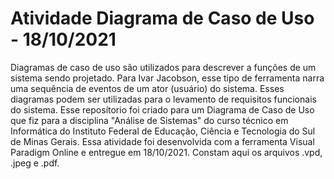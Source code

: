 # Atividade Diagrama de Caso de Uso - 18/10/2021
Diagramas de caso de uso são utilizados para descrever a funções de um sistema sendo projetado.
Para Ivar Jacobson, esse tipo de ferramenta narra uma sequência de eventos de um ator (usuário) do sistema.
Esses diagramas podem ser utilizadas para o levamento de requisitos funcionais do sistema.
Esse reposítorio foi criado para um Diagrama de Caso de Uso que fiz para a disciplina "Análise de Sistemas" do curso técnico em Informática do Instituto Federal de Educação, Ciência e Tecnologia do Sul de Minas Gerais.
Essa atividade foi desenvolvida com a ferramenta Visual Paradigm Online e entregue em 18/10/2021.
Constam aqui os arquivos .vpd, .jpeg e .pdf.
